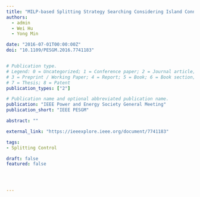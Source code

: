 ```yaml
---
title: "MILP-based Splitting Strategy Searching Considering Island Connectivity and Voltage Stability Margin"
authors:
  - admin
  - Wei Hu
  - Yong Min

date: "2016-07-01T00:00:00Z"
doi: "10.1109/PESGM.2016.7741183"


# Publication type.
# Legend: 0 = Uncategorized; 1 = Conference paper; 2 = Journal article;
# 3 = Preprint / Working Paper; 4 = Report; 5 = Book; 6 = Book section;
# 7 = Thesis; 8 = Patent
publication_types: ["2"]

# Publication name and optional abbreviated publication name.
publication: "IEEE Power and Energy Society General Meeting"
publication_short: "IEEE PESGM"

abstract: ""

external_link: "https://ieeexplore.ieee.org/document/7741183"

tags:
- Splitting Control

draft: false
featured: false




---
```



